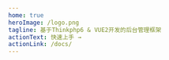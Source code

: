 ```yaml
---
home: true
heroImage: /logo.png
tagline: 基于Thinkphp6 & VUE2开发的后台管理框架
actionText: 快速上手 →
actionLink: /docs/
---
```


